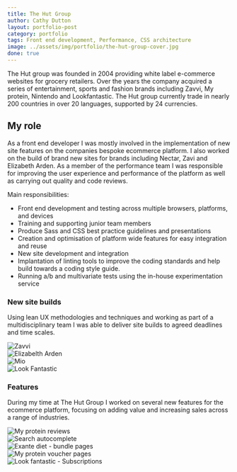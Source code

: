 ```yaml
---
title: The Hut Group
author: Cathy Dutton
layout: portfolio-post
category: portfolio
tags: Front end development, Performance, CSS architecture
image: ../assets/img/portfolio/the-hut-group-cover.jpg
done: true
---
```


<p class="highlight-quote">The Hut group was founded in 2004 providing white label e-commerce websites for grocery retailers. Over the years the company acquired a series of entertainment, sports and fashion brands including Zavvi, My protein, Nintendo and Lookfantastic. The Hut group currently trade in nearly 200 countries in over 20 languages, supported by 24 currencies.</p>


<h2 class="heading">My role</h2>
As a front end developer I was mostly involved in the implementation of new site features on the companies bespoke ecommerce platform. I also worked on the build of brand new sites for brands including Nectar, Zavi and Elizabeth Arden. As a member of the performance team I was responsible for improving the user experience and performance of the platform as well as carrying out quality and code reviews.

Main responsibilities:

- Front end development and testing across multiple browsers, platforms, and devices
- Training and supporting junior team members
- Produce Sass and CSS best practice guidelines and presentations
- Creation and optimisation of platform wide features for easy integration and reuse
- New site development and integration
- Implantation of linting tools to improve the coding standards and help build towards a coding style guide.
- Running a/b and multivariate tests using the in-house experimentation service

<h3 class="heading">New site builds</h3>

Using lean UX methodologies and techniques and working as part of a multidisciplinary team I was able to deliver site builds to agreed deadlines and time scales.

<section class="portfolio-images">
<div class="portfolio-piece-wrapper">
    <div class="portfolio-piece">
        <img src="../assets/img/portfolio/hut/zavvi.jpg" class="portfolio-piece__img"  alt="Zavvi">
    </div>
</div>
<div class="portfolio-piece-wrapper">
    <div class="portfolio-piece">
        <img src="../assets/img/portfolio/hut/elizabelth-arden.jpg" class="portfolio-piece__img"  alt="Elizabelth Arden">
    </div>
</div>
</section>

<section class="portfolio-images">
<div class="portfolio-piece-wrapper">
    <div class="portfolio-piece">
        <img src="../assets/img/portfolio/hut/mio.jpg" class="portfolio-piece__img"  alt="Mio">
    </div>
</div>
<div class="portfolio-piece-wrapper">
    <div class="portfolio-piece">
        <img src="../assets/img/portfolio/hut/look-fantastic.jpg" class="portfolio-piece__img"  alt="Look Fantastic">
    </div>
</div>
</section>



<h3 class="heading">Features</h3>

During my time at The Hut Group I worked on several new features for the ecommerce platform, focusing on adding value and increasing sales across a range of industries.

<section class="portfolio-images">
<div class="portfolio-piece-wrapper-three">
    <div class="portfolio-piece">
        <img src="../assets/img/portfolio/creare/reviews.jpg" class="portfolio-piece__img"  alt="My protein reviews">
    </div>
</div>
<div class="portfolio-piece-wrapper-three">
    <div class="portfolio-piece">
        <img src="../assets/img/portfolio/creare/search-autocomplete.jpg" class="portfolio-piece__img"  alt="Search autocomplete">
    </div>
</div>
<div class="portfolio-piece-wrapper-three">
    <div class="portfolio-piece">
        <img src="../assets/img/portfolio/creare/bundle-pages.jpg" class="portfolio-piece__img"  alt="Exante diet - bundle pages">
    </div>
</div>
</section>

<section class="portfolio-images">
<div class="portfolio-piece-wrapper-three">
    <div class="portfolio-piece">
        <img src="../assets/img/portfolio/creare/voucher-pages.jpg" class="portfolio-piece__img"  alt="My protein voucher pages">
    </div>
</div>
<div class="portfolio-piece-wrapper">
    <div class="portfolio-piece">
        <img src="../assets/img/portfolio/creare/subscriptions.jpg" class="portfolio-piece__img"  alt="Look fantastic - Subscriptions">
    </div>
</div>
</section>
